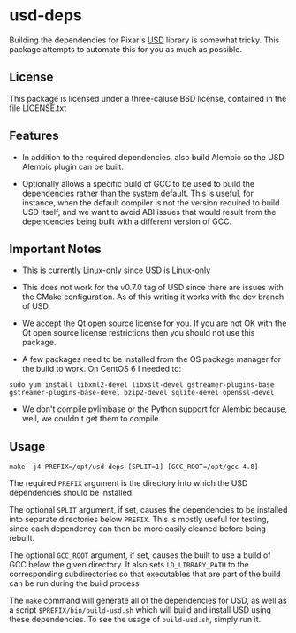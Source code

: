 # usd-deps

Building the dependencies for Pixar's [USD](https://github.com/PixarAnimationStudios/USD) library is somewhat tricky.  This package attempts to automate this for you as much as possible.

## License

This package is licensed under a three-caluse BSD license, contained in the file LICENSE.txt

## Features

- In addition to the required dependencies, also build Alembic so the USD Alembic plugin can be built.

- Optionally allows a specific build of GCC to be used to build the dependencies rather than the system default.  This is useful, for instance, when the default compiler is not the version required to build USD itself, and we want to avoid ABI issues that would result from the dependencies being built with a different version of GCC.

## Important Notes

- This is currently Linux-only since USD is Linux-only

- This does not work for the v0.7.0 tag of USD since there are issues with the CMake configuration.  As of this writing it works with the dev branch of USD.

- We accept the Qt open source license for you.  If you are not OK with the Qt open source license restrictions then you should not use this package.

- A few packages need to be installed from the OS package manager for the build to work.  On CentOS 6 I needed to:

```
sudo yum install libxml2-devel libxslt-devel gstreamer-plugins-base gstreamer-plugins-base-devel bzip2-devel sqlite-devel openssl-devel
```

- We don't compile pylimbase or the Python support for Alembic because, well, we couldn't get them to compile

## Usage

```
make -j4 PREFIX=/opt/usd-deps [SPLIT=1] [GCC_ROOT=/opt/gcc-4.8]
```

The required `PREFIX` argument is the directory into which the USD dependencies should be installed.

The optional `SPLIT` argument, if set, causes the dependencies to be installed into separate directories below `PREFIX`.  This is mostly useful for testing, since each dependency can then be more easily cleaned before being rebuilt.

The optional `GCC_ROOT` argument, if set, causes the built to use a build of GCC below the given directory.  It also sets `LD_LIBRARY_PATH` to the corresponding subdirectories so that executables that are part of the build can be run during the build process.

The `make` command will generate all of the dependencies for USD, as well as a script `$PREFIX/bin/build-usd.sh` which will build and install USD using these dependencies.  To see the usage of `build-usd.sh`, simply run it.
